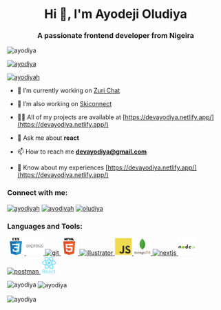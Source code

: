 <h1 align="center">Hi 👋, I'm Ayodeji Oludiya</h1>
<h3 align="center">A passionate frontend developer from Nigeira</h3>

<p align="left"> <img src="https://komarev.com/ghpvc/?username=ayodiya&label=Profile%20views&color=0e75b6&style=flat" alt="ayodiya" /> </p>

<p align="left"> <a href="https://github.com/ryo-ma/github-profile-trophy"><img src="https://github-profile-trophy.vercel.app/?username=ayodiya" alt="ayodiya" /></a> </p>

<p align="left"> <a href="https://twitter.com/ayodiyah" target="blank"><img src="https://img.shields.io/twitter/follow/ayodiyah?logo=twitter&style=for-the-badge" alt="ayodiyah" /></a> </p>

- 🔭 I’m currently working on [Zuri Chat](https://zuri.chat)

- 👯 I’m also working on [Skiconnect](https://skiconnect.herokuapp.com)

- 👨‍💻 All of my projects are available at [https://devayodiya.netlify.app/](https://devayodiya.netlify.app/)

- 💬 Ask me about **react**

- 📫 How to reach me **devayodiya@gmail.com**

- 📄 Know about my experiences [https://devayodiya.netlify.app/](https://devayodiya.netlify.app/)

<h3 align="left">Connect with me:</h3>
<p align="left">
<a href="https://twitter.com/ayodiyah" target="blank"><img align="center" src="https://raw.githubusercontent.com/rahuldkjain/github-profile-readme-generator/master/src/images/icons/Social/twitter.svg" alt="ayodiyah" height="30" width="40" /></a>
<a href="https://linkedin.com/in/ayodiyah" target="blank"><img align="center" src="https://raw.githubusercontent.com/rahuldkjain/github-profile-readme-generator/master/src/images/icons/Social/linked-in-alt.svg" alt="ayodiyah" height="30" width="40" /></a>
<a href="https://fb.com/oludiya" target="blank"><img align="center" src="https://raw.githubusercontent.com/rahuldkjain/github-profile-readme-generator/master/src/images/icons/Social/facebook.svg" alt="oludiya" height="30" width="40" /></a>
</p>

<h3 align="left">Languages and Tools:</h3>
<p align="left"> <a href="https://www.w3schools.com/css/" target="_blank"> <img src="https://raw.githubusercontent.com/devicons/devicon/master/icons/css3/css3-original-wordmark.svg" alt="css3" width="40" height="40"/> </a> <a href="https://expressjs.com" target="_blank"> <img src="https://raw.githubusercontent.com/devicons/devicon/master/icons/express/express-original-wordmark.svg" alt="express" width="40" height="40"/> </a> <a href="https://git-scm.com/" target="_blank"> <img src="https://www.vectorlogo.zone/logos/git-scm/git-scm-icon.svg" alt="git" width="40" height="40"/> </a> <a href="https://www.w3.org/html/" target="_blank"> <img src="https://raw.githubusercontent.com/devicons/devicon/master/icons/html5/html5-original-wordmark.svg" alt="html5" width="40" height="40"/> </a> <a href="https://www.adobe.com/in/products/illustrator.html" target="_blank"> <img src="https://www.vectorlogo.zone/logos/adobe_illustrator/adobe_illustrator-icon.svg" alt="illustrator" width="40" height="40"/> </a> <a href="https://developer.mozilla.org/en-US/docs/Web/JavaScript" target="_blank"> <img src="https://raw.githubusercontent.com/devicons/devicon/master/icons/javascript/javascript-original.svg" alt="javascript" width="40" height="40"/> </a> <a href="https://www.mongodb.com/" target="_blank"> <img src="https://raw.githubusercontent.com/devicons/devicon/master/icons/mongodb/mongodb-original-wordmark.svg" alt="mongodb" width="40" height="40"/> </a> <a href="https://nextjs.org/" target="_blank"> <img src="https://cdn.worldvectorlogo.com/logos/nextjs-3.svg" alt="nextjs" width="40" height="40"/> </a> <a href="https://nodejs.org" target="_blank"> <img src="https://raw.githubusercontent.com/devicons/devicon/master/icons/nodejs/nodejs-original-wordmark.svg" alt="nodejs" width="40" height="40"/> </a> <a href="https://postman.com" target="_blank"> <img src="https://www.vectorlogo.zone/logos/getpostman/getpostman-icon.svg" alt="postman" width="40" height="40"/> </a> <a href="https://reactjs.org/" target="_blank"> <img src="https://raw.githubusercontent.com/devicons/devicon/master/icons/react/react-original-wordmark.svg" alt="react" width="40" height="40"/> </a> </p>

<p><img align="left" src="https://github-readme-stats.vercel.app/api/top-langs?username=ayodiya&show_icons=true&locale=en&layout=compact" alt="ayodiya" /></p>

<p>&nbsp;<img align="center" src="https://github-readme-stats.vercel.app/api?username=ayodiya&show_icons=true&locale=en" alt="ayodiya" /></p>

<p><img align="center" src="https://github-readme-streak-stats.herokuapp.com/?user=ayodiya&" alt="ayodiya" /></p>
